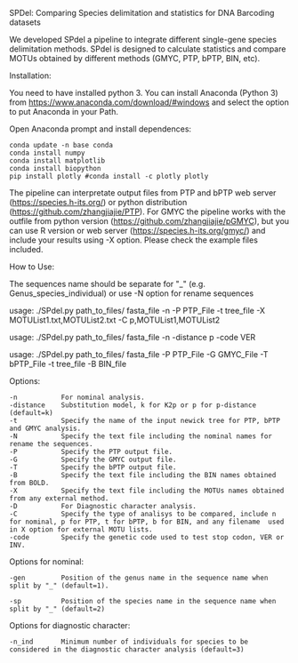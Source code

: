 SPDel: Comparing Species delimitation and statistics for DNA Barcoding datasets

We developed SPdel a pipeline to integrate different single-gene species delimitation methods. SPdel is designed to calculate statistics and compare MOTUs obtained by different methods (GMYC, PTP, bPTP, BIN, etc).

Installation:

You need to have installed python 3. You can install Anaconda (Python 3) from https://www.anaconda.com/download/#windows and select the option to put Anaconda in your Path.

Open Anaconda prompt and install dependences:
``` 
conda update -n base conda
conda install numpy
conda install matplotlib
conda install biopython
pip install plotly #conda install -c plotly plotly
```
The pipeline can interpretate output files from PTP and bPTP web server (https://species.h-its.org/) or python distribution (https://github.com/zhangjiajie/PTP). For GMYC the pipeline works with the outfile from python version (https://github.com/zhangjiajie/pGMYC), but you can use R version or web server (https://species.h-its.org/gmyc/) and include your results using -X option. Please check the example files included. 

How to Use:

The sequences name should be separate for "_" (e.g. Genus_species_individual) or use -N option for rename sequences

   
usage: ./SPdel.py path_to_files/ fasta_file -n -P PTP_File -t tree_file -X MOTUList1.txt,MOTUList2.txt -C p,MOTUList1,MOTUList2

usage: ./SPdel.py path_to_files/ fasta_file -n -distance p -code VER

usage: ./SPdel.py path_to_files/ fasta_file -P PTP_File -G GMYC_File -T bPTP_File -t tree_file -B BIN_file


Options:   

    -n           For nominal analysis.
    -distance    Substitution model, k for K2p or p for p-distance (default=k)
    -t           Specify the name of the input newick tree for PTP, bPTP and GMYC analysis.
    -N           Specify the text file including the nominal names for rename the sequences.
    -P           Specify the PTP output file.
    -G           Specify the GMYC output file.
    -T           Specify the bPTP output file.     
    -B           Specify the text file including the BIN names obtained from BOLD.
    -X           Specify the text file including the MOTUs names obtained from any external method.
    -D           For Diagnostic character analysis.
    -C           Specify the type of analisys to be compared, include n for nominal, p for PTP, t for bPTP, b for BIN, and any filename  used in X option for external MOTU lists. 
    -code        Specify the genetic code used to test stop codon, VER or INV.

Options for nominal:

    -gen         Position of the genus name in the sequence name when split by "_" (default=1).

    -sp          Position of the species name in the sequence name when split by "_" (default=2)

Options for diagnostic character:

    -n_ind       Minimum number of individuals for species to be considered in the diagnostic character analysis (default=3)

